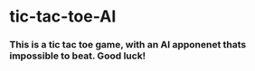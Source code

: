 # tic-tac-toe-AI

### This is a tic tac toe game, with an AI apponenet thats impossible to beat. Good luck!
